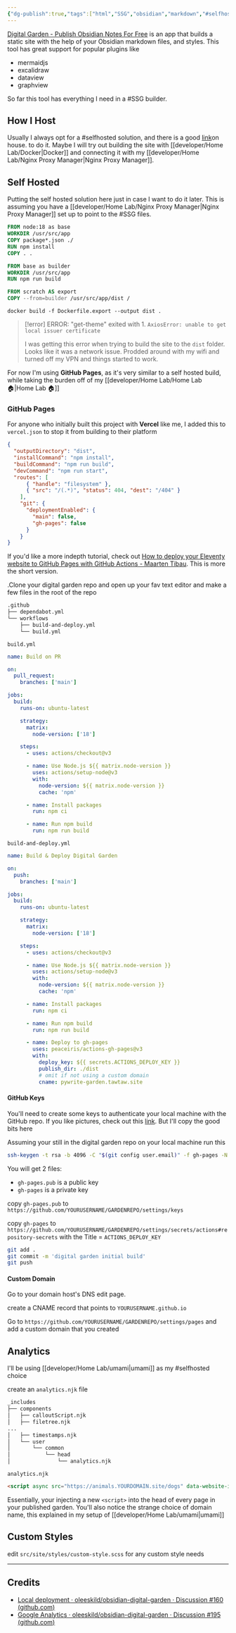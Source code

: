 ```yaml
---
{"dg-publish":true,"tags":["html","SSG","obsidian","markdown","#selfhosted"],"permalink":"/developer/Digital Gardening/Obisidan Digital Garden/","dgPassFrontmatter":true}
---
```


[Digital Garden - Publish Obsidian Notes For Free](https://dg-docs.ole.dev/) is an app that builds a static site with the help of your Obsidian markdown files, and styles. This tool has great support for popular plugins like 
- mermaidjs
- excalidraw
- dataview
- graphview

So far this tool has everything I need in a #SSG builder. 

## How I Host

Usually I always opt for a #selfhosted solution, and there is a good [link](https://github.com/oleeskild/obsidian-digital-garden/discussions/160#discussioncomment-7153146)on house. to do it. Maybe I will try out building the site with [[developer/Home Lab/Docker\|Docker]] and connecting it with my [[developer/Home Lab/Nginx Proxy Manager\|Nginx Proxy Manager]]. 

## Self Hosted

Putting the self hosted solution here just in case I want to do it later. This is assuming you have a [[developer/Home Lab/Nginx Proxy Manager\|Nginx Proxy Manager]] set up to point to the #SSG files.

```dockerfile
FROM node:18 as base
WORKDIR /usr/src/app
COPY package*.json ./
RUN npm install
COPY . .

FROM base as builder
WORKDIR /usr/src/app
RUN npm run build

FROM scratch AS export
COPY --from=builder /usr/src/app/dist /
```

```shell
docker build -f Dockerfile.export --output dist .
```

> [!error] ERROR: "get-theme" exited with 1.
> `AxiosError: unable to get local issuer certificate`
> 
> I was getting this error when trying to build the site to the `dist` folder. Looks like it was a network issue. Prodded around with my wifi and turned off my VPN and things started to work.

For now I'm using **GitHub Pages**, as it's very similar to a self hosted build, while taking the burden off of my [[developer/Home Lab/Home Lab 🏠\|Home Lab 🏠]]

### GitHub Pages

For anyone who initially built this project with **Vercel** like me, I added this to `vercel.json` to stop it from building to their platform

```json
{
  "outputDirectory": "dist",
  "installCommand": "npm install",
  "buildCommand": "npm run build",
  "devCommand": "npm run start",
  "routes": [
      { "handle": "filesystem" },
      { "src": "/(.*)", "status": 404, "dest": "/404" }
    ],
    "git": {
      "deploymentEnabled": {
        "main": false,
        "gh-pages": false
      }
    }
}
```

If you'd like a more indepth tutorial, check out [How to deploy your Eleventy website to GitHub Pages with GitHub Actions - Maarten Tibau](https://maarten.be/blog/20220730/how-to-deploy-your-eleventy-website-to-github-pages-with-github-actions/). This is more the short version.

.Clone your digital garden repo and open up your fav text editor and make a few files in the root of the repo

```bash
.github
├── dependabot.yml
└── workflows
    ├── build-and-deploy.yml
    └── build.yml
```

`build.yml`
```yml
name: Build on PR

on:
  pull_request:
    branches: ['main']

jobs:
  build:
    runs-on: ubuntu-latest

    strategy:
      matrix:
        node-version: ['18']

    steps:
      - uses: actions/checkout@v3

      - name: Use Node.js ${{ matrix.node-version }}
        uses: actions/setup-node@v3
        with:
          node-version: ${{ matrix.node-version }}
          cache: 'npm'

      - name: Install packages
        run: npm ci

      - name: Run npm build
        run: npm run build
```

`build-and-deploy.yml`
```yml
name: Build & Deploy Digital Garden

on:
  push:
    branches: ['main']

jobs:
  build:
    runs-on: ubuntu-latest

    strategy:
      matrix:
        node-version: ['18']

    steps:
      - uses: actions/checkout@v3

      - name: Use Node.js ${{ matrix.node-version }}
        uses: actions/setup-node@v3
        with:
          node-version: ${{ matrix.node-version }}
          cache: 'npm'

      - name: Install packages
        run: npm ci

      - name: Run npm build
        run: npm run build

      - name: Deploy to gh-pages
        uses: peaceiris/actions-gh-pages@v3
        with:
          deploy_key: ${{ secrets.ACTIONS_DEPLOY_KEY }}
          publish_dir: ./dist
          # omit if not using a custom domain
          cname: pywrite-garden.tawtaw.site
```

#### GitHub Keys

You'll need to create some keys to authenticate your local machine with the GitHub repo. If you like pictures, check out this [link](https://github.com/peaceiris/actions-gh-pages#️-create-ssh-deploy-key). But I'll copy the good bits here

Assuming your still in the digital garden repo on your local machine run this

```bash
ssh-keygen -t rsa -b 4096 -C "$(git config user.email)" -f gh-pages -N ""
```

You will get 2 files:

- `gh-pages.pub` is a public key
- `gh-pages` is a private key

copy `gh-pages.pub` to `https://github.com/YOURUSERNAME/GARDENREPO/settings/keys`

copy `gh-pages` to `https://github.com/YOURUSERNAME/GARDENREPO/settings/secrets/actions#repository-secrets` with the Title = `ACTIONS_DEPLOY_KEY`

```bash
git add .
git commit -m 'digital garden initial build'
git push
```

#### Custom Domain

Go to your domain host's DNS edit page. 

create a CNAME record that points to `YOURUSERNAME.github.io`

Go to `https://github.com/YOURUSERNAME/GARDENREPO/settings/pages` and add a custom domain that you created
## Analytics

I'll be using [[developer/Home Lab/umami\|umami]] as my #selfhosted choice

create an `analytics.njk` file 

```bash
_includes
├── components
│   ├── calloutScript.njk
│   ├── filetree.njk
...
│   ├── timestamps.njk
│   └── user
│       └── common
│           └── head
│               └── analytics.njk
```

`analytics.njk`
```html
<script async src="https://animals.YOURDOMAIN.site/dogs" data-website-id="fa4f8c5b-***"></script>
```

Essentially, your injecting a new `<script>` into the head of every page in your published garden. You'll also notice the strange choice of domain name, this explained in my setup of [[developer/Home Lab/umami\|umami]]

## Custom Styles

edit `src/site/styles/custom-style.scss` for any custom style needs

---
## Credits
- [Local deployment · oleeskild/obsidian-digital-garden · Discussion #160 (github.com)](https://github.com/oleeskild/obsidian-digital-garden/discussions/160)
- [Google Analytics · oleeskild/obsidian-digital-garden · Discussion #195 (github.com)](https://github.com/oleeskild/obsidian-digital-garden/discussions/195)